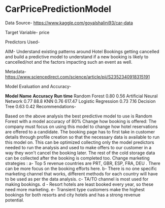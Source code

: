 # CarPricePredictionModel

Data Source- https://www.kaggle.com/goyalshalini93/car-data

Target Variable- price

Predictors Used- 

AIM- Understand existing patterns around Hotel Bookings getting cancelled and build a predictive model to understand if a new booking is likely to cancelled/not and the factors impacting such an event as well.

Metadata- https://www.sciencedirect.com/science/article/pii/S2352340918315191

Model Evaluation and Accuracy-

**Model Name**	         **Accuracy**	**Run time**
Random Forest	               0.80	      0.56
Artificial Neural Network      0.77	      88.8
KNN	                       0.76	      617.47
Logistic Regression	       0.73	      7.16
Decision Tree	               0.63	      0.42
Recommendations-

Based on the above analysis the best predictive model to use is Random Forest with a model accuracy of 80%
Change how booking is offered: The company must focus on using this model to change how hotel reservations are offered to a candidate. The booking page has to first take in customer details through profile creation so that the necessary data is available to run this model on. This can be optimized collecting only the model predictors needed to run the analysis and used to make offers to our customer in a way they won't cancel the booking later. The rest of the cold storage data can be collected after the booking is completed too.
Change marketing strategies : a- Top 5 revenue countries are PRT, GBR, ESP, FRA, DEU . There can be more focus on the booking efforts here. b- There is no one specific marketing channel that works, different methods for each country will have to be used as per the data analysis. c- TA/TO channel is most used for making bookings. d - Resort hotels are least booked every year, so these need more marketing. e- Transient type customers make the highest bookings for both resorts and city hotels and has a strong revenue potential.
